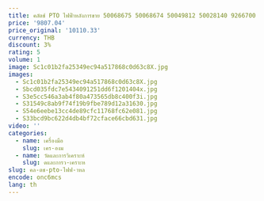 ```yaml
---
title: คลัตช์ PTO ไฟฟ้าหลังการขาย 50068675 50068674 50049812 50028140 9266700 9232700 9208000 389900   สําหรับบุช HogPZ2661
price: '9807.04'
price_original: '10110.33'
currency: THB
discount: 3%
rating: 5
volume: 1
image: Sc1c01b2fa25349ec94a517868c0d63c8X.jpg
images:
  - Sc1c01b2fa25349ec94a517868c0d63c8X.jpg
  - Sbcd035fdc7e5434091251dd6f1201404x.jpg
  - S3e5cc546a3ab4f80a473565db8c400f3i.jpg
  - S31549c8ab9f74f19b9fbe789d12a31630.jpg
  - S54e6eebe13cc4de89cfc11768fc62e081.jpg
  - S33bcd9bc622d4db4bf72cface66cbd631.jpg
video: ''
categories:
  - name: เครื่องมือ
    slug: เคร-องม
  - name: วัดและการวิเคราะห์
    slug: ดและการว-เคราะห
slug: คล-ตช-pto-ไฟฟ-าหล
encode: onc6mcs
lang: th
---
```

  